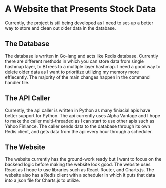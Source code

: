 # A Website that Presents Stock Data

Currently, the project is stil being developed as I need to set-up a better way to store and clean out older data in the database. 

## The Database 
The database is wrriten in Go-lang and acts like Redis database. Currently there are different methods in which you can store data from single hashmap layer, to BTrees to a multiple layer hashmap. I need a good way to delete older data as I want to prioritize utilizing my memory more effiecently. The majority of the main changes happen in the command handler file. 

## The API Caller 
Currently, the api caller is written in Python as many finiacial apis have better support for Python. The api currently uses Alpha Vantage and I hope to make the caller multi-threaded as I can start to use other apis such as Yahoo Finiance. The caller sends data to the database through its own Redis client, and gets data from the api every hour through a scheduler. 

## The Website 
The website currently has the ground-work ready but I want to focus on the backend logic before making the website look good. The website uses React as I hope to use libraries such as React-Router, and Charts.js. The website also has a Redis client with a scheduler in which it puts that data into a json file for Charts.js to utilize. 

